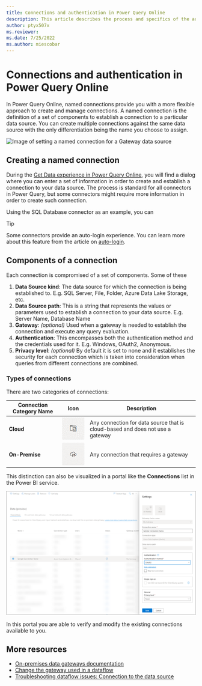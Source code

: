 ```yaml
---
title: Connections and authentication in Power Query Online
description: This article describes the process and specifics of the authentication process in Power Query Online.
author: ptyx507x
ms.reviewer: 
ms.date: 7/25/2022
ms.author: miescobar
---
```


# Connections and authentication in Power Query Online

In Power Query Online, named connections provide you with a more flexible approach to create and manage connections. A named connection is the definition of a set of components to establish a connection to a particular data source. You can create multiple connections against the same data source with the only differentiation being the name you choose to assign.

![Image of setting a named connection for a Gateway data source]()

## Creating a named connection

During the [Get Data experience in Power Query Online](/powerquery-docs/get-data-experience.md#1-connection-settings-and-authentication), you will find a dialog where you can enter a set of information in order to create and establish a connection to your data source. The process is standard for all connectors in Power Query, but some connectors might require more information in order to create such connection.

Using the SQL Database connector as an example, you can


>[!TIP]
> Some connectors provide an auto-login experience. You can learn more about this feature from the article on [auto-login](/powerquery-docs/auto-login-aad.md).


## Components of a connection

Each connection is compromised of a set of components. Some of these

1. **Data Source kind**: The data source for which the connection is being established to. E.g. SQL Server, File, Folder, Azure Data Lake Storage, etc.
2. **Data Source path**: This is a string that represents the values or parameters used to establish a connection to your data source. E.g. Server Name, Database Name
3. **Gateway**: *(optional)* Used when a gateway is needed to establish the connection and execute any query evaluation.
4. **Authentication**: This encompasses both the authentication method and the credentials used for it. E.g. Windows, OAuth2, Anonymous.
5. **Privacy level**: *(optional)* By default it is set to none and it establishes the security for each connection which is taken into consideration when queries from different connections are combined.

### Types of connections

There are two categories of connections:

|Connection Category Name|Icon|Description|
|-------------|-----|-----------|
|**Cloud**|![Cloud connection icon](media/named-connections/cloud-connection.png) |Any connection for data source that is cloud-based and does not use a gateway|
|**On-Premise**|![On-Premise connection icon](media/named-connections/on-premise-connection.png) |Any connection that requires a gateway|

This distinction can also be visualized in a portal like the **Connections** list in the Power BI service.

![Connections list in the Data Gateway portal in Power BI](media/named-connections/connections-list.png)

In this portal you are able to verify and modify the existing connections available to you.

## More resources

* [On-premises data gateways documentation](https://docs.microsoft.com/data-integration/gateway/)
* [Change the gateway used in a dataflow](/powerquery-docs/change-gateway-dataflow.md)
* [Troubleshooting dataflow issues: Connection to the data source](/powerquery-docs/dataflows/troubleshooting-dataflow-issues-connection-to-the-data-source.md)